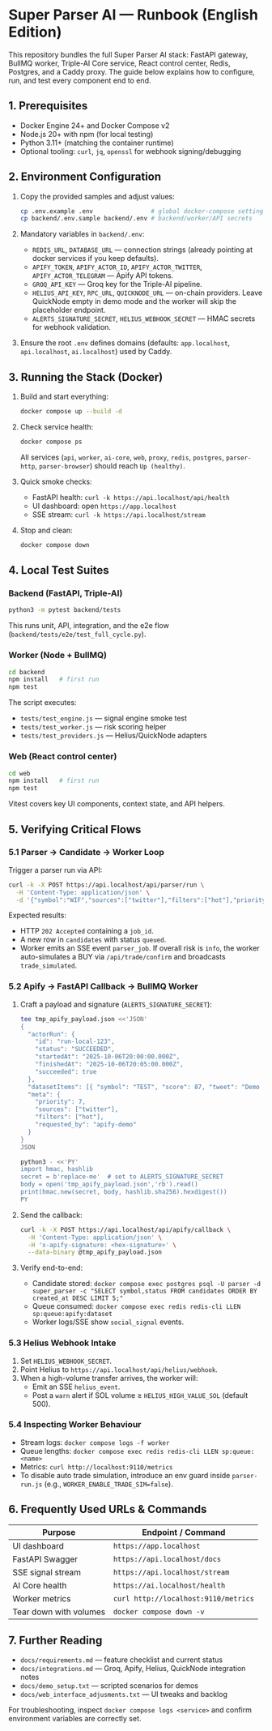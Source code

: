 # Super Parser AI — Runbook (English Edition)

This repository bundles the full Super Parser AI stack: FastAPI gateway, BullMQ worker, Triple-AI Core service, React control center, Redis, Postgres, and a Caddy proxy. The guide below explains how to configure, run, and test every component end to end.

## 1. Prerequisites

- Docker Engine 24+ and Docker Compose v2
- Node.js 20+ with npm (for local testing)
- Python 3.11+ (matching the container runtime)
- Optional tooling: `curl`, `jq`, `openssl` for webhook signing/debugging

## 2. Environment Configuration

1. Copy the provided samples and adjust values:
   ```bash
   cp .env.example .env                # global docker-compose settings (FQDN, admin email)
   cp backend/.env.sample backend/.env # backend/worker/API secrets
   ```
2. Mandatory variables in `backend/.env`:
   - `REDIS_URL`, `DATABASE_URL` — connection strings (already pointing at docker services if you keep defaults).
   - `APIFY_TOKEN`, `APIFY_ACTOR_ID`, `APIFY_ACTOR_TWITTER`, `APIFY_ACTOR_TELEGRAM` — Apify API tokens.
   - `GROQ_API_KEY` — Groq key for the Triple-AI pipeline.
   - `HELIUS_API_KEY`, `RPC_URL`, `QUICKNODE_URL` — on-chain providers. Leave QuickNode empty in demo mode and the worker will skip the placeholder endpoint.
   - `ALERTS_SIGNATURE_SECRET`, `HELIUS_WEBHOOK_SECRET` — HMAC secrets for webhook validation.

3. Ensure the root `.env` defines domains (defaults: `app.localhost`, `api.localhost`, `ai.localhost`) used by Caddy.

## 3. Running the Stack (Docker)

1. Build and start everything:
   ```bash
   docker compose up --build -d
   ```

2. Check service health:
   ```bash
   docker compose ps
   ```
   All services (`api`, `worker`, `ai-core`, `web`, `proxy`, `redis`, `postgres`, `parser-http`, `parser-browser`) should reach `Up (healthy)`.

3. Quick smoke checks:
   - FastAPI health: `curl -k https://api.localhost/api/health`
   - UI dashboard: open `https://app.localhost`
   - SSE stream: `curl -k https://api.localhost/stream`

4. Stop and clean:
   ```bash
   docker compose down
   ```

## 4. Local Test Suites

### Backend (FastAPI, Triple-AI)

```bash
python3 -m pytest backend/tests
```

This runs unit, API, integration, and the e2e flow (`backend/tests/e2e/test_full_cycle.py`).

### Worker (Node + BullMQ)

```bash
cd backend
npm install   # first run
npm test
```

The script executes:
- `tests/test_engine.js` — signal engine smoke test
- `tests/test_worker.js` — risk scoring helper
- `tests/test_providers.js` — Helius/QuickNode adapters

### Web (React control center)

```bash
cd web
npm install   # first run
npm test
```

Vitest covers key UI components, context state, and API helpers.

## 5. Verifying Critical Flows

### 5.1 Parser → Candidate → Worker Loop

Trigger a parser run via API:

```bash
curl -k -X POST https://api.localhost/api/parser/run \
  -H 'Content-Type: application/json' \
  -d '{"symbol":"WIF","sources":["twitter"],"filters":["hot"],"priority":9}'
```

Expected results:
- HTTP `202 Accepted` containing a `job_id`.
- A new row in `candidates` with status `queued`.
- Worker emits an SSE event `parser_job`. If overall risk is `info`, the worker auto-simulates a BUY via `/api/trade/confirm` and broadcasts `trade_simulated`.

### 5.2 Apify → FastAPI Callback → BullMQ Worker

1. Craft a payload and signature (`ALERTS_SIGNATURE_SECRET`):
   ```bash
   tee tmp_apify_payload.json <<'JSON'
   {
     "actorRun": {
       "id": "run-local-123",
       "status": "SUCCEEDED",
       "startedAt": "2025-10-06T20:00:00.000Z",
       "finishedAt": "2025-10-06T20:05:00.000Z",
       "succeeded": true
     },
     "datasetItems": [{ "symbol": "TEST", "score": 87, "tweet": "Demo signal" }],
     "meta": {
       "priority": 7,
       "sources": ["twitter"],
       "filters": ["hot"],
       "requested_by": "apify-demo"
     }
   }
   JSON

   python3 - <<'PY'
   import hmac, hashlib
   secret = b'replace-me'  # set to ALERTS_SIGNATURE_SECRET
   body = open('tmp_apify_payload.json','rb').read()
   print(hmac.new(secret, body, hashlib.sha256).hexdigest())
   PY
   ```

2. Send the callback:
   ```bash
   curl -k -X POST https://api.localhost/api/apify/callback \
     -H 'Content-Type: application/json' \
     -H 'x-apify-signature: <hex-signature>' \
     --data-binary @tmp_apify_payload.json
   ```

3. Verify end-to-end:
   - Candidate stored: `docker compose exec postgres psql -U parser -d super_parser -c "SELECT symbol,status FROM candidates ORDER BY created_at DESC LIMIT 5;"`
   - Queue consumed: `docker compose exec redis redis-cli LLEN sp:queue:apify:dataset`
   - Worker logs/SSE show `social_signal` events.

### 5.3 Helius Webhook Intake

1. Set `HELIUS_WEBHOOK_SECRET`.
2. Point Helius to `https://api.localhost/api/helius/webhook`.
3. When a high-volume transfer arrives, the worker will:
   - Emit an SSE `helius_event`.
   - Post a `warn` alert if SOL volume ≥ `HELIUS_HIGH_VALUE_SOL` (default 500).

### 5.4 Inspecting Worker Behaviour

- Stream logs: `docker compose logs -f worker`
- Queue lengths: `docker compose exec redis redis-cli LLEN sp:queue:<name>`
- Metrics: `curl http://localhost:9110/metrics`
- To disable auto trade simulation, introduce an env guard inside `parser-run.js` (e.g., `WORKER_ENABLE_TRADE_SIM=false`).

## 6. Frequently Used URLs & Commands

| Purpose                | Endpoint / Command                                |
|------------------------|----------------------------------------------------|
| UI dashboard           | `https://app.localhost`
| FastAPI Swagger        | `https://api.localhost/docs`
| SSE signal stream      | `https://api.localhost/stream`
| AI Core health         | `https://ai.localhost/health`
| Worker metrics         | `curl http://localhost:9110/metrics`
| Tear down with volumes | `docker compose down -v`

## 7. Further Reading

- `docs/requirements.md` — feature checklist and current status
- `docs/integrations.md` — Groq, Apify, Helius, QuickNode integration notes
- `docs/demo_setup.txt` — scripted scenarios for demos
- `docs/web_interface_adjusments.txt` — UI tweaks and backlog

For troubleshooting, inspect `docker compose logs <service>` and confirm environment variables are correctly set.

